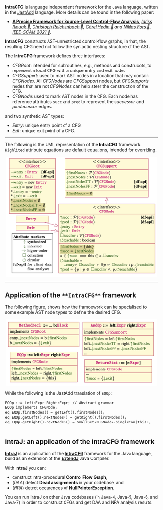 **IntraCFG** is language independent framework for the Java language, written in the [JastAdd](https://jastadd.org) language. More details can be found in the following paper:
* __[A Precise Framework for Source-Level Control-Flow Analysis](https://github.com/lu-cs-sde/IntraJSCAM2021/blob/main/intraj-preprint.pdf)__, _[Idriss Riouak 🔗](https://github.com/IdrissRio), [Christoph Reichenbach 🔗](https://creichen.net), [Görel Hedin 🔗](https://cs.lth.se/gorel-hedin/) and [Niklas Fors 🔗](https://portal.research.lu.se/portal/en/persons/niklas-fors(c1e9efdd-5891-45ec-aa9d-87b8fb7f3dbc).html)_. _[IEEE-SCAM 2021 🔗](http://www.ieee-scam.org/2021/#home)._ 

**IntraCFG** constructs AST-unrestricted control-flow graphs, in that, the resulting CFG need not follow the syntactic nesting structure of the AST.


The **IntraCFG** framework defines three interfaces:
* _CFGRoot_: intended for subroutines, e.g., methods and construcots, to represent a local CFG with a unique entry and exit node.
* _CFGSupport_: used to mark AST nodes in a location that may contain _CFGNodes_. All _CFGNodes_ are _CFGSupport_ nodes, but _CFGSupports_ nodes that are not _CFGNodes_ can help steer the construction of the CFG.
* _CFGNode_: used to mark AST nodes in the CFG. Each node has reference attributes `succ` and `pred` to represent the _successor_ and _predecessor_ edges.

and two synthetic AST types:
* _Entry_: unique entry point of a CFG.
* _Exit_: unique exit point of a CFG.

---

The following is the UML representation of the **IntraCFG** framework. 
`Highlited` attribute equations are default equations, intended for overriding.

<p align="center">
  <img width=500 src="resources/UML.png" />
</p>

---
## Application of the `**IntraCFG**` framework 
The following figure, shows how the framoework can be specialised to some example AST node types to define the
desired CFG. 

<p align="center">
  <img src="resources/ExampleUML.png" width="500" />
</p>

While the following is the JastAdd translation of `EQOp`:

```
EQOp ::= Left:Expr Right:Expr; // Abstract grammar
EQOp implements CFGNode; 
eq EQOp.firstNodes() = getLeft().firstNodes();
eq EQOp.getLeft().nextNodes() = getRight().firstNodes();
eq EQOp.getRight().nextNodes() = SmallSet<CFGNode>.singleton(this);


```

## **IntraJ**: an application of the **IntraCFG** framework
**[IntraJ](https://github.com/lu-cs-sde/IntraJ)** is an application of the **[IntraCFG](https://github.com/lu-cs-sde/IntraCFG)** framework for the Java language, build as an extension of the **[ExtendJ](https://extendj.org)** Java Compiler.

With **IntraJ** you can:
- construct intra-procedural **Control Flow Graph**,
- (*DAA*) detect **Dead assignments** in your codebase, and
- (*NPA*) detect occurences of **NullPointerException**.


You can run IntraJ on other Java codebases (in Java-4, Java-5, Java-6, and Java-7) in order to construct CFGs and get DAA and NPA analysis results.

